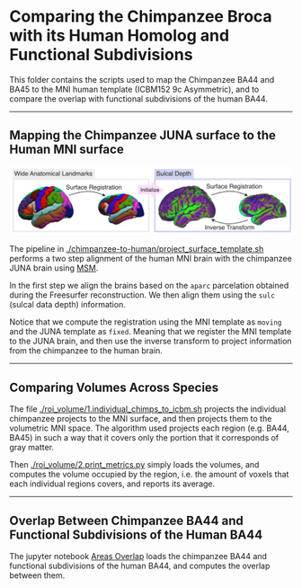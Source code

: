 # Comparing the Chimpanzee Broca with its Human Homolog and Functional Subdivisions

This folder contains the scripts used to map the Chimpanzee BA44 and BA45 to the MNI human template (ICBM152 9c Asymmetric), and to compare the overlap with functional subdivisions of the human BA44.

---

## Mapping the Chimpanzee JUNA surface to the Human MNI surface

![](../../images/registration.png)

The pipeline in [./chimpanzee-to-human/project_surface_template.sh](./chimpanzee-to-human/project_surface_template.sh) performs a two step alignment of the human MNI brain with the chimpanzee JUNA brain using [MSM](https://github.com/ecr05/MSM_HOCR).

In the first step we align the brains based on the `aparc` parcelation obtained during the Freesurfer reconstruction. We then align them using the `sulc` (sulcal data depth) information.

Notice that we compute the registration using the MNI template as `moving` and the JUNA template as `fixed`. Meaning that we register the MNI template to the JUNA brain, and then use the inverse transform to project information from the chimpanzee to the human brain. 

---
## Comparing Volumes Across Species 

The file [./roi_volume/1.individual_chimps_to_icbm.sh](./roi_volume/1.individual_chimps_to_icbm.sh) projects the individual chimpanzee projects to the MNI surface, and then projects them to the volumetric MNI space. The algorithm used projects each region (e.g. BA44, BA45) in such a way that it covers only the portion that it corresponds of gray matter.

Then [./roi_volume/2.print_metrics.py](./roi_volume/2.print_metrics.py) simply loads the volumes, and computes the volume occupied by the region, i.e. the amount of voxels that each individual regions covers, and reports its average.

---

## Overlap Between Chimpanzee BA44 and Functional Subdivisions of the Human BA44

The jupyter notebook [Areas Overlap](./Areas%20Overlap.ipynb) loads the chimpanzee BA44 and functional subdivisions of the human BA44, and computes the overlap between them.